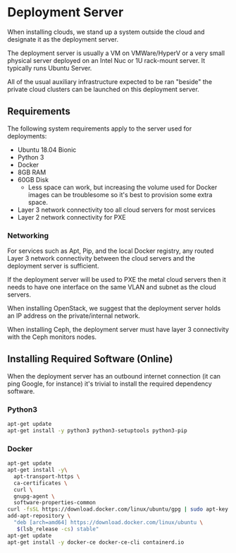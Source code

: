 # Deployment Server

When installing clouds, we stand up a system outside the cloud and designate it
as the deployment server.

The deployment server is usually a VM on VMWare/HyperV or a very small physical
server deployed on an Intel Nuc or 1U rack-mount server. It typically runs
Ubuntu Server.

All of the usual auxiliary infrastructure expected to be ran "beside" the
private cloud clusters can be launched on this deployment server.


## Requirements

The following system requirements apply to the server used for deployments:

- Ubuntu 18.04 Bionic
- Python 3
- Docker
- 8GB RAM
- 60GB Disk
    - Less space can work, but increasing the volume used for Docker images can
      be troublesome so it's best to provision some extra space.
- Layer 3 network connectivity too all cloud servers for most services
- Layer 2 network connectivity for PXE


### Networking

For services such as Apt, Pip, and the local Docker registry, any routed Layer
3 network connectivity between the cloud servers and the deployment server is
sufficient.

If the deployment server will be used to PXE the metal cloud servers then it
needs to have one interface on the same VLAN and subnet as the cloud servers.

When installing OpenStack, we suggest that the deployment server holds an IP
address on the private/internal network.

When installing Ceph, the deployment server must have layer 3 connectivity with
the Ceph monitors nodes.


## Installing Required Software (Online)

When the deployment server has an outbound internet connection (it can ping
Google, for instance) it's trivial to install the required dependency software.

### Python3

```bash
apt-get update
apt-get install -y python3 python3-setuptools python3-pip
```

### Docker

```bash
apt-get update
apt-get install -y\
  apt-transport-https \
  ca-certificates \
  curl \
  gnupg-agent \
  software-properties-common
curl -fsSL https://download.docker.com/linux/ubuntu/gpg | sudo apt-key add -
add-apt-repository \
  "deb [arch=amd64] https://download.docker.com/linux/ubuntu \
   $(lsb_release -cs) stable"
apt-get update
apt-get install -y docker-ce docker-ce-cli containerd.io
```
